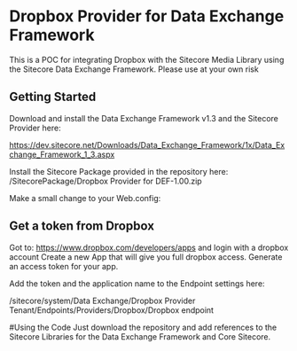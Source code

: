 # Dropbox Provider for Data Exchange Framework

This is a POC for integrating Dropbox with the Sitecore Media Library using the Sitecore Data Exchange Framework.
Please use at your own risk

## Getting Started 
Download and install the Data Exchange Framework v1.3 and the Sitecore Provider here:

https://dev.sitecore.net/Downloads/Data_Exchange_Framework/1x/Data_Exchange_Framework_1_3.aspx

Install the Sitecore Package provided in the repository here: /SitecorePackage/Dropbox Provider for DEF-1.00.zip

Make a small change to your Web.config:

 <dependentAssembly>
        <assemblyIdentity name="Newtonsoft.Json" publicKeyToken="30ad4fe6b2a6aeed" />
        <bindingRedirect oldVersion="0.0.0.0-7.0.0.0" newVersion="6.0.0.0" />
 </dependentAssembly>


## Get a token from Dropbox
 
 Got to: https://www.dropbox.com/developers/apps and login with a dropbox account
 Create a new App that will give you full dropbox access.
 Generate an access token for your app.
 
 Add the token and the application name to the Endpoint settings here:
 
 /sitecore/system/Data Exchange/Dropbox Provider Tenant/Endpoints/Providers/Dropbox/Dropbox endpoint
 

#Using the Code
Just download the repository and add references to the Sitecore Libraries for the Data Exchange Framework and Core Sitecore.